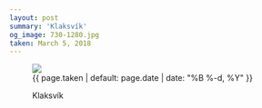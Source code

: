 ```yaml
---
layout: post
summary: 'Klaksvík'
og_image: 730-1280.jpg
taken: March 5, 2018
---
```


<figure class="post">
 <img sizes="(min-width: 700px) 50vw, calc(100vw - 2rem)" src="{{ site.assets_url }}/730-640.jpg" srcset="{{ site.assets_url }}/730-320.jpg 320w, {{ site.assets_url }}/730-640.jpg 640w, {{ site.assets_url }}/730-960.jpg 960w, {{ site.assets_url }}/730-1280.jpg 1280w"/>
 <figcaption>
  <time>
   {{ page.taken | default: page.date | date: "%B %-d, %Y" }}
  </time>
  <p>
   Klaksvík
  </p>
 </figcaption>
</figure>
